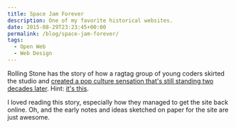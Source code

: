 ```yaml
---
title: Space Jam Forever
description: One of my favorite historical websites.
date: 2015-08-29T23:23:45+00:00
permalink: /blog/space-jam-forever/
tags:
  - Open Web
  - Web Design
---
```


Rolling Stone has the story of how a ragtag group of young coders skirted the studio and [created a pop culture sensation that's still standing two decades later](http://www.rollingstone.com/sports/features/space-jam-forever-the-website-that-wouldnt-die-20150819). Hint: [it's this](http://www.warnerbros.com/archive/spacejam/movie/jam.htm).

I loved reading this story, especially how they managed to get the site back online. Oh, and the early notes and ideas sketched on paper for the site are just awesome.
